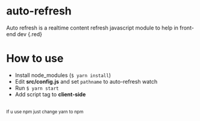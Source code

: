# auto-refresh
Auto refresh is a realtime content refresh javascript module to help in front-end dev {.red}

# How to use
- Install node_modules (<code>$ yarn install</code>)
- Edit <b>src/config.js</b> and set <code>pathname</code> to auto-refresh watch
- Run <code>$ yarn start</code>
- Add script tag <code><script src="https://localhost:8291/refresh.js" type="module"></script></code> to <b>client-side</b>

<br>
<small>If u use npm just change yarn to npm</small>
